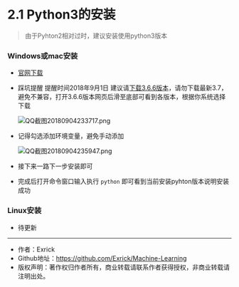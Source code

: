 # 2.1 Python3的安装

> 由于Pyhton2相对过时，建议安装使用python3版本

### Windows或mac安装

- [官网下载](https://www.python.org/downloads/)

- 踩坑提醒 提醒时间2018年9月1日 建议请[下载3.6.6版本](https://www.python.org/downloads/release/python-366/)，请勿下载最新3.7，避免不兼容，打开3.6.6版本网页后滑至底部可看到各版本，根据你系统选择下载

    ![QQ截图20180904233717.png](https://i.loli.net/2018/09/04/5b8ea6ceb3f88.png)

- 记得勾选添加环境变量，避免手动添加

    ![QQ截图20180904235947.png](https://i.loli.net/2018/09/05/5b8eac091d59a.png)

- 接下来一路下一步安装即可
- 完成后打开命令窗口输入执行 `python` 即可看到当前安装pyhton版本说明安装成功

### Linux安装

- 待更新

---

- 作者：Exrick
- Github地址：https://github.com/Exrick/Machine-Learning
- 版权声明：著作权归作者所有，商业转载请联系作者获得授权，非商业转载请注明出处。
